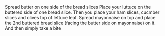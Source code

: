 Spread butter on one side of the bread slices
Place your luttuce on the buttered side of one bread slice.
Then you place your ham slices, cucmber slices and olives top of lettuce leaf.
Spread mayonnaise on top and place the 2nd buttered bread slice (facing the butter side on mayonnaise) on it.
And then simply take a bite